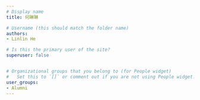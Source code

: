 ```yaml
---
# Display name
title: 何琳琳

# Username (this should match the folder name)
authors:
- Linlin He

# Is this the primary user of the site?
superuser: false


# Organizational groups that you belong to (for People widget)
#   Set this to `[]` or comment out if you are not using People widget.
user_groups:
- Alumni
---
```


